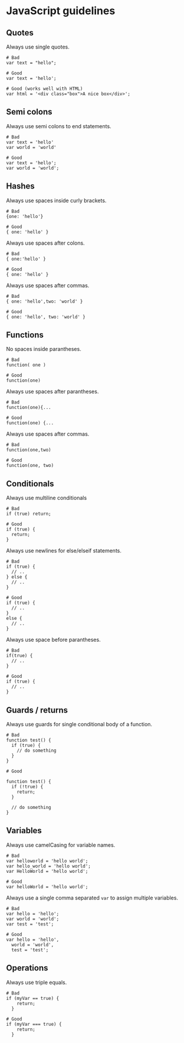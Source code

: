 # JavaScript guidelines

## Quotes

Always use single quotes.

```
# Bad
var text = "hello";

# Good
var text = 'hello';

# Good (works well with HTML)
var html = '<div class="box">A nice box</div>';
```

## Semi colons

Always use semi colons to end statements.

```
# Bad
var text = 'hello'
var world = 'world'

# Good
var text = 'hello';
var world = 'world';
```

## Hashes

Always use spaces inside curly brackets.

```
# Bad
{one: 'hello'}

# Good
{ one: 'hello' }
```

Always use spaces after colons.

```
# Bad
{ one:'hello' }

# Good
{ one: 'hello' }
```

Always use spaces after commas.

```
# Bad
{ one: 'hello',two: 'world' }

# Good
{ one: 'hello', two: 'world' }
```

## Functions

No spaces inside parantheses.

```
# Bad
function( one )

# Good
function(one)
```

Always use spaces after parantheses.

```
# Bad
function(one){...

# Good
function(one) {...
```

Always use spaces after commas.

```
# Bad
function(one,two)

# Good
function(one, two)
```

## Conditionals

Always use multiline conditionals

```
# Bad
if (true) return;

# Good
if (true) {
  return;
}
```

Always use newlines for else/elseif statements.

```
# Bad
if (true) {
  // ..
} else {
  // ..
}

# Good
if (true) {
  // ..
}
else {
  // ..
}
```

Always use space before parantheses.

```
# Bad
if(true) {
  // ..
}

# Good
if (true) {
  // ..
}
```

## Guards / returns

Always use guards for single conditional body of a function.

```
# Bad
function test() {
  if (true) {
    // do something
  }
}

# Good

function test() {
  if (!true) {
    return;
  }
  
  // do something
}
```

## Variables

Always use camelCasing for variable names.

```
# Bad
var helloworld = 'hello world';
var hello_world = 'hello world';
var HelloWorld = 'hello world';

# Good
var helloWorld = 'hello world';
```

Always use a single comma separated `var` to assign multiple variables.

```
# Bad
var hello = 'hello';
var world = 'world';
var test = 'test';

# Good
var hello = 'hello',
  world = 'world',
  test = 'test';
```

## Operations

Always use triple equals.

```
# Bad
if (myVar == true) {
    return;
  }

# Good
if (myVar === true) {
    return;
  }
```
